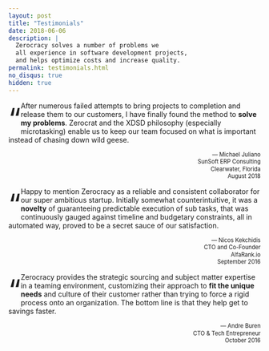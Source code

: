 ```yaml
---
layout: post
title: "Testimonials"
date: 2018-06-06
description: |
  Zerocracy solves a number of problems we
  all experience in software development projects,
  and helps optimize costs and increase quality.
permalink: testimonials.html
no_disqus: true
hidden: true
---
```


<style>
.quote:before {
  float: left;
  font-size: 4em;
  content: "“";
}
.author {
  text-align: right;
  margin-top: 0;
  font-size: .8em;
  line-height: 1.3em;
}
.author:before {
  content: "—";
}
</style>

<span class="quote"></span>
After numerous failed attempts to bring
projects to completion and release them to
our customers, I have finally found the
method to **solve my problems**. Zerocrat and
the XDSD philosophy (especially
microtasking) enable us to keep our team
focused on what is important instead of
chasing down wild geese.

<p class="author">
Michael Juliano<br/>
SunSoft ERP Consulting<br/>
Clearwater, Florida<br/>
August 2018
</p>

<span class="quote"></span>
Happy to mention Zerocracy as a reliable and consistent collaborator
for our super ambitious startup. Initially somewhat counterintuitive,
it was a **novelty** of guaranteeing predictable execution of sub tasks,
that was continuously gauged against timeline and budgetary constraints,
all in automated way, proved to be a secret sauce of our satisfaction.

<p class="author">
Nicos Kekchidis<br/>
CTO and Co-Founder<br/>
AlfaRank.io<br/>
September 2016
</p>

<span class="quote"></span>
Zerocracy provides the strategic sourcing and subject matter expertise
in a teaming environment, customizing their approach to
**fit the unique needs** and culture of their customer rather than trying to force
a rigid process onto an organization. The bottom line is that they
help get to savings faster.

<p class="author">
Andre Buren<br/>
CTO &amp; Tech Entrepreneur<br/>
October 2016
</p>
